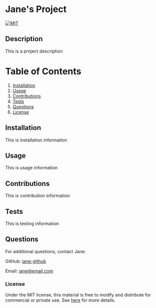 
# Jane's Project

[![MIT](https://img.shields.io/badge/license-MIT-yellow?style=for-the-badge)](https://shields.io/)

## Description
This is a project description

# Table of Contents
1. [Installation](#installation)
2. [Usage](#usage)
3. [Contributions](#contributions)
4. [Tests](#tests)
5. [Questions](#questions)
6. [License](#license)

## Installation
This is installation information

## Usage
This is usage information

## Contributions
This is contribution information

## Tests
This is testing information

## Questions
For additional questions, contact Jane:

GitHub: [jane-github](https://github.com/jane-github)

Email: jane@email.com

### License
Under the MIT license, this material is free to modify and distribute for commercial or private use. See [here](https://opensource.org/licenses/MIT) for more details.
